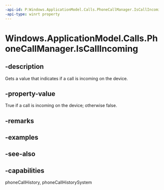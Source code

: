 ```yaml
---
-api-id: P:Windows.ApplicationModel.Calls.PhoneCallManager.IsCallIncoming
-api-type: winrt property
---
```


<!-- Property syntax
public bool IsCallIncoming { get; }
-->

# Windows.ApplicationModel.Calls.PhoneCallManager.IsCallIncoming

## -description
Gets a value that indicates if a call is incoming on the device.

## -property-value
True if a call is incoming on the device; otherwise false.

## -remarks

## -examples

## -see-also

## -capabilities
phoneCallHistory, phoneCallHistorySystem
